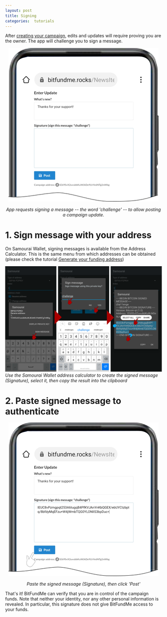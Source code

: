 ```yaml
---
layout: post
title: Signing
categories:  tutorials
---
```

After [creating your campaign][Create], edits and updates will require proving you are the owner. The app will challenge you to sign a message.

<div style="text-align: center">
   <img alt="Sign update" src="/assets/signUpdateChallenge.png" />
</div> 
<p align='center'> <i>App requests signing a message -- the word 'challenge' --  to allow posting a campaign update.</i></p>


# 1. Sign message with your address

On Samourai Wallet, signing messages is available from the Address Calculator. This is the same menu from which addresses can be obtained (please check the tutorial [Generate your funding address][Generate])

![Sign message](/assets/signing2.svg)
*Use the Samourai Wallet address calculator to create the signed message (Signature), select it, then copy the result into the clipboard*
# 2. Paste signed message to authenticate
<div style="text-align: center">
   <img alt="Sign update" src="/assets/signUpdate.png" />
</div> 
<p align='center'> <i>Paste the signed message (Signature), then click 'Post'</i></p>

That's it! BitFundMe can verify that you are in control of the campaign funds. Note that neither your identity, nor any other personal information is revealed. In particular, this signature does not give BitFundMe access to your funds.

[Generate]: /tutorials/2020/09/05/generate-address.html
[Create]: /tutorials/2020/09/03/Getting-started.html
